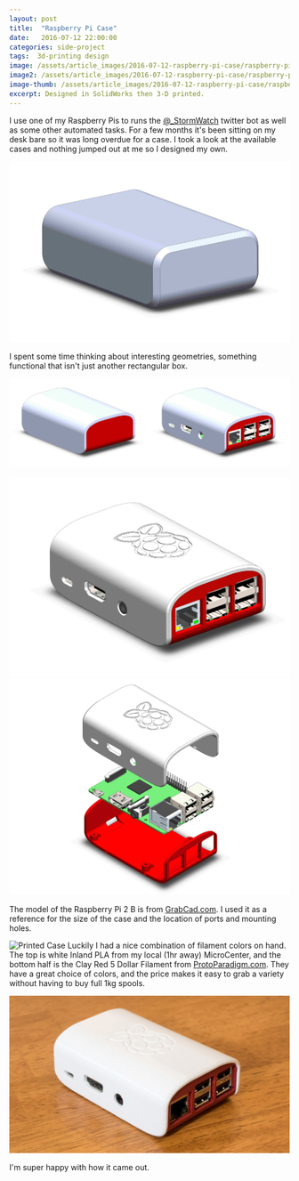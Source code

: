 ```yaml
---
layout: post
title:  "Raspberry Pi Case"
date:   2016-07-12 22:00:00
categories: side-project
tags:  3d-printing design
image: /assets/article_images/2016-07-12-raspberry-pi-case/raspberry-pi-case-main.jpg
image2: /assets/article_images/2016-07-12-raspberry-pi-case/raspberry-pi-case-main.jpg
image-thumb: /assets/article_images/2016-07-12-raspberry-pi-case/raspberry-pi-case-main.jpg
excerpt: Designed in SolidWorks then 3-D printed.
---
```


I use one of my Raspberry Pis to runs the [@_StormWatch](https://twitter.com/_StormWatch) twitter bot as well as some other automated tasks.  For a few months it's been sitting on my desk bare so it was long overdue for a case.  I took a look at the available cases and nothing jumped out at me so I designed my own.

![Basic Geometry](/assets/article_images/2016-07-12-raspberry-pi-case/basic-shape.JPG)

I spent some time thinking about interesting geometries, something functional that isn't just another rectangular box.

![Lines smoothed, halves split, and ports holes cut](/assets/article_images/2016-07-12-raspberry-pi-case/raspberry-pi-case-model-progress.jpg)

![Finished with beveled edges, and embossed Raspberry Pi logo](/assets/article_images/2016-07-12-raspberry-pi-case/pi-render.JPG)
![Exploded assembly](/assets/article_images/2016-07-12-raspberry-pi-case/pi-case-exploaded.JPG)

The model of the Raspberry Pi 2 B is from [GrabCad.com](https://grabcad.com/library/raspberry-pi-2-model-b-3d-cad-assembly-model-2). I used it as a reference for the size of the case and the location of ports and mounting holes.

![Printed Case](/assets/article_images/2016-07-12-raspberry-pi-case/raspberry-pi-case-open.jpg)
Luckily I had a nice combination of filament colors on hand. The top is white Inland PLA from my local (1hr away) MicroCenter, and the bottom half is the Clay Red 5 Dollar Filament from [ProtoParadigm.com](http://www.protoparadigm.com/5-filament/clay-red-adv-ingeo-pla-1-75mm/). They have a great choice of colors, and the price makes it easy to grab a variety without having to buy full 1kg spools.

![](/assets/article_images/2016-07-12-raspberry-pi-case/raspberry-pi-case-main.jpg)

I'm super happy with how it came out.  
